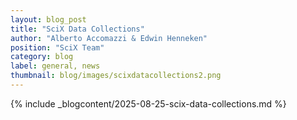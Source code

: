 ```yaml
---
layout: blog_post
title: "SciX Data Collections"
author: "Alberto Accomazzi & Edwin Henneken"
position: "SciX Team"
category: blog
label: general, news
thumbnail: blog/images/scixdatacollections2.png
---
```


{% include _blogcontent/2025-08-25-scix-data-collections.md %}
